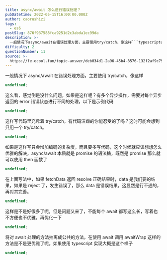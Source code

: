 ```yaml
---
title: async/await 怎么进行错误处理？
pubDatetime: 2022-05-15T16:00:00.000Z
author: caorushizi
tags:
  - es6
postSlug: 876f937588fca9251d2c3abda1ec99da
description: >-
  一般情况下async/await在错误处理方面，主要使用try/catch，像这样```typescriptundefined```这么看，感觉倒是没什么问题，如果是这样呢？有多个异步操作，需要对每个
difficulty: 2
questionNumber: 11
source: >-
  https://fe.ecool.fun/topic-answer/deb034d1-2a96-45b4-8576-132f2af9c797?orderBy=updateTime&order=desc&tagId=24
---
```


一般情况下 async/await 在错误处理方面，主要使用 try/catch，像这样

```typescript
undefined;
```

这么看，感觉倒是没什么问题，如果是这样呢？有多个异步操作，需要对每个异步返回的 error 错误状态进行不同的处理，以下是示例代码

```typescript
undefined;
```

这样写代码里充斥着 try/catch，有代码洁癖的你能忍受的了吗？这时可能会想到只用一个 try/catch。

```typescript
undefined;
```

如果是这样写只会增加编码的复杂度，而且要多写代码，这个时候就应该想想怎么优雅的解决，async/await 本质就是 promise 的语法糖，既然是 promise 那么就可以使用 then 函数了

```typescript
undefined;
```

在上面写法中，如果 fetchData 返回 resolve 正确结果时，data 是我们要的结果，如果是 reject 了，发生错误了，那么 data 是错误结果，这显然是行不通的，再对其完善。

```typescript
undefined;
```

这样是不是好很多了呢，但是问题又来了，不能每个 await 都写这么长，写着也不方便也不优雅，再优化一下

```typescript
undefined;
```

将对 await 处理的方法抽离成公共的方法，在使用 await 调用 awaitWrap 这样的方法是不是更优雅了呢。如果使用 typescript 实现大概是这个样子

```typescript
undefined;
```
